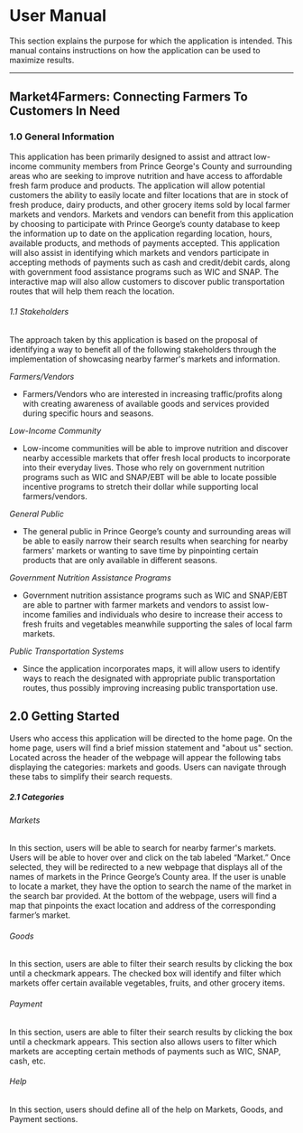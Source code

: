 # User Manual

This section explains the purpose for which the application is intended. This manual contains instructions on how the application can be used to maximize results.

---
 
## Market4Farmers: Connecting Farmers To Customers In Need

### 1.0 General Information
This application has been primarily designed to assist and attract low-income community members from Prince George's County and surrounding areas who are seeking to improve nutrition and have access to affordable fresh farm produce and products. The application will allow potential customers the ability to easily locate and filter locations that are in stock of fresh produce, dairy products, and other grocery items sold by local farmer markets and vendors. Markets and vendors can benefit from this application by choosing to participate with Prince George’s county database to keep the information up to date on the application regarding location, hours, available products, and methods of payments accepted. This application will also assist in identifying which markets and vendors participate in accepting methods of payments such as cash and credit/debit cards, along with government food assistance programs such as WIC and SNAP. The interactive map will also allow customers to discover public transportation routes that will help them reach the location. 

###### 1.1 Stakeholders
The approach taken by this application is based on the proposal of identifying a way to benefit all of the following stakeholders through the implementation of showcasing nearby farmer's markets and information. 

*Farmers/Vendors* 

- Farmers/Vendors who are interested in increasing traffic/profits along with creating awareness of available goods and services provided during specific hours and seasons.

*Low-Income Community*

  -   Low-income communities will be able to improve nutrition and discover nearby accessible markets that offer fresh local products to incorporate into their everyday lives. Those who rely on government nutrition programs such as WIC and SNAP/EBT will be able to locate possible incentive programs to stretch their dollar while supporting local farmers/vendors.

*General Public*

 - The general public in Prince George’s county and surrounding areas will be able to easily narrow their search results when searching for nearby farmers' markets or wanting to save time by pinpointing certain products that are only available in different seasons. 
 
*Government Nutrition Assistance Programs*

- Government nutrition assistance programs such as WIC and SNAP/EBT are able to partner with farmer markets and vendors to assist low-income families and individuals who desire to increase their access to fresh fruits and vegetables meanwhile supporting the sales of local farm markets.

*Public Transportation Systems*

- Since the application incorporates maps, it will allow users to identify ways to reach the designated with appropriate public transportation routes, thus possibly improving increasing public transportation use.

 
 
 
## 2.0 Getting Started
Users who access this application will be directed to the home page. On the home page, users will find a brief mission statement and "about us" section. Located across the header of the webpage will appear the following tabs displaying the categories: markets and goods. Users can navigate through these tabs to simplify their search requests.

#####  2.1 Categories

###### Markets
In this section, users will be able to search for nearby farmer's markets. Users will be able to hover over and click on the tab labeled “Market.” Once selected, they will be redirected to a new webpage that displays all of the names of markets in the Prince George’s County area. If the user is unable to locate a market, they have the option to search the name of the market in the search bar provided. At the bottom of the webpage, users will find a map that pinpoints the exact location and address of the corresponding farmer’s market.
 
 
###### Goods
In this section, users are able to filter their search results by clicking the box until a checkmark appears. The checked box will identify and filter which markets offer certain available vegetables, fruits, and other grocery items. 

###### Payment
In this section, users are able to filter their search results by clicking the box until a checkmark appears. This section also allows users to filter which markets are accepting certain methods of payments such as WIC, SNAP, cash, etc. 

###### Help
In this section, users should define all of the help on Markets, Goods, and Payment sections.
